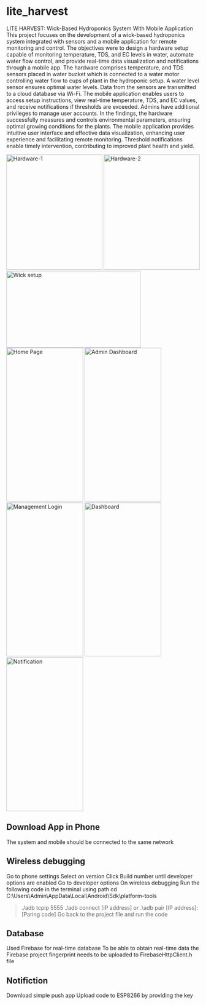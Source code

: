 # lite_harvest

LITE HARVEST: Wick-Based Hydroponics System With Mobile  Application
This project focuses on the development of a wick-based hydroponics system integrated with sensors and a mobile application for remote monitoring and control. The objectives were to design a hardware setup capable of monitoring temperature, TDS, and EC levels in water, automate water flow control, and provide real-time data visualization and notifications through a mobile app.  The hardware comprises temperature, and TDS sensors placed in water bucket which is connected to a water motor controlling water flow to cups of plant in the hydroponic setup. A water level sensor ensures optimal water levels. Data from the sensors are transmitted to a cloud database via Wi-Fi. The mobile application enables users to access setup instructions, view real-time temperature, TDS, and EC values, and receive notifications if thresholds are exceeded. Admins have additional privileges to manage user accounts. In the findings, the hardware successfully measures and controls environmental parameters, ensuring optimal growing conditions for the plants. The mobile application provides intuitive user interface and effective data visualization, enhancing user experience and facilitating remote monitoring. Threshold notifications enable timely intervention, contributing to improved plant health and yield.

<img src="https://github.com/gkylsk/LiteHarvest/assets/130023461/94905b24-14b5-470d-8f45-29396e7a03ec" alt="Hardware-1" width="250" height="300">
<img src="https://github.com/gkylsk/LiteHarvest/assets/130023461/f2b92e69-9ad6-4aae-b4fb-b68705f4867b" alt="Hardware-2" width="250" height="300">
<img src="https://github.com/gkylsk/LiteHarvest/assets/130023461/d6598135-e821-46d2-b7b3-170e344f0e7a" alt="Wick setup" width="350" height="200">
<img src="https://github.com/gkylsk/LiteHarvest/assets/130023461/7794b849-d8fb-4fae-881d-eed1be7f26b6" alt="Home Page" width="200" height="400">
<img src="https://github.com/gkylsk/LiteHarvest/assets/130023461/f4561513-b722-4fab-bc08-41035290015e" alt="Admin Dashboard" width="200" height="400">
<img src="https://github.com/gkylsk/LiteHarvest/assets/130023461/0dc1566d-555a-4d8b-a470-dc59110bd9c2" alt="Management Login" width="200" height="400">
<img src="https://github.com/gkylsk/LiteHarvest/assets/130023461/dff9105d-8158-4f39-9de9-6fa148f03758" alt="Dashboard" width="200" height="400">
<img src="https://github.com/gkylsk/LiteHarvest/assets/130023461/10d1f36f-683b-4457-ad9a-c0fa32213203" alt="Notification" width="200" height="400">

## Download App in Phone 
The system and mobile should be connected to the same network
## Wireless debugging 
Go to phone settings
Select on version
Click Build number until developer options are enabled
Go to developer options 
On wireless debugging
Run the following code in the terminal using path cd C:\Users\Admin\AppData\Local\Android\Sdk\platform-tools 
>./adb tcpip 5555
>./adb connect [IP address]
or
>.\adb pair [IP address]:[Paring code]
Go back to the project file and run the code

## Database
Used Firebase for real-time database
To be able to obtain real-time data the Firebase project fingerprint needs to be uploaded to FirebaseHttpClient.h file

## Notifiction
Download simple push app
Upload code to ESP8266 by providing the key
